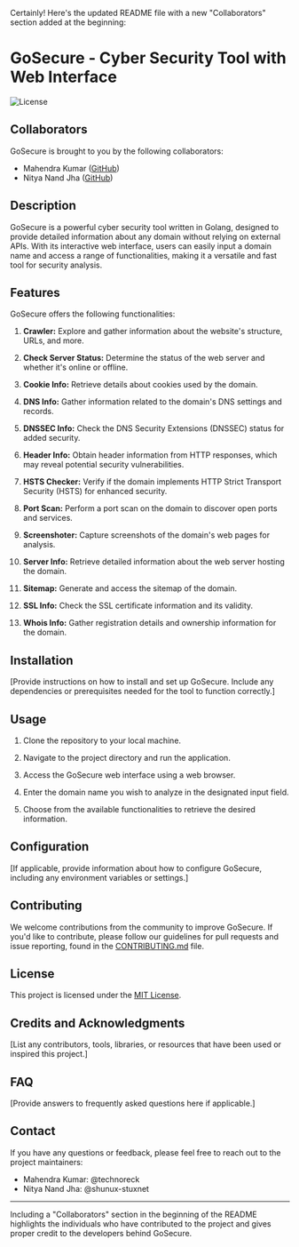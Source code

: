 Certainly! Here's the updated README file with a new "Collaborators" section added at the beginning:

# GoSecure - Cyber Security Tool with Web Interface

![License](https://img.shields.io/badge/license-MIT-blue.svg)

## Collaborators

GoSecure is brought to you by the following collaborators:

- Mahendra Kumar ([GitHub](https://github.com/technoreck))
- Nitya Nand Jha ([GitHub](https://github.com/nitya-nand))

## Description

GoSecure is a powerful cyber security tool written in Golang, designed to provide detailed information about any domain without relying on external APIs. With its interactive web interface, users can easily input a domain name and access a range of functionalities, making it a versatile and fast tool for security analysis.

## Features

GoSecure offers the following functionalities:

1. **Crawler:** Explore and gather information about the website's structure, URLs, and more.

2. **Check Server Status:** Determine the status of the web server and whether it's online or offline.

3. **Cookie Info:** Retrieve details about cookies used by the domain.

4. **DNS Info:** Gather information related to the domain's DNS settings and records.

5. **DNSSEC Info:** Check the DNS Security Extensions (DNSSEC) status for added security.

6. **Header Info:** Obtain header information from HTTP responses, which may reveal potential security vulnerabilities.

7. **HSTS Checker:** Verify if the domain implements HTTP Strict Transport Security (HSTS) for enhanced security.

8. **Port Scan:** Perform a port scan on the domain to discover open ports and services.

9. **Screenshoter:** Capture screenshots of the domain's web pages for analysis.

10. **Server Info:** Retrieve detailed information about the web server hosting the domain.

11. **Sitemap:** Generate and access the sitemap of the domain.

12. **SSL Info:** Check the SSL certificate information and its validity.

13. **Whois Info:** Gather registration details and ownership information for the domain.

## Installation

[Provide instructions on how to install and set up GoSecure. Include any dependencies or prerequisites needed for the tool to function correctly.]

## Usage

1. Clone the repository to your local machine.

2. Navigate to the project directory and run the application.

3. Access the GoSecure web interface using a web browser.

4. Enter the domain name you wish to analyze in the designated input field.

5. Choose from the available functionalities to retrieve the desired information.

## Configuration

[If applicable, provide information about how to configure GoSecure, including any environment variables or settings.]

## Contributing

We welcome contributions from the community to improve GoSecure. If you'd like to contribute, please follow our guidelines for pull requests and issue reporting, found in the [CONTRIBUTING.md](CONTRIBUTING.md) file.

## License

This project is licensed under the [MIT License](https://github.com/technoreck/GoSecure/blob/main/LICENSE).

## Credits and Acknowledgments

[List any contributors, tools, libraries, or resources that have been used or inspired this project.]

## FAQ

[Provide answers to frequently asked questions here if applicable.]

## Contact

If you have any questions or feedback, please feel free to reach out to the project maintainers:

- Mahendra Kumar: @technoreck
- Nitya Nand Jha: @shunux-stuxnet

---

Including a "Collaborators" section in the beginning of the README highlights the individuals who have contributed to the project and gives proper credit to the developers behind GoSecure.
